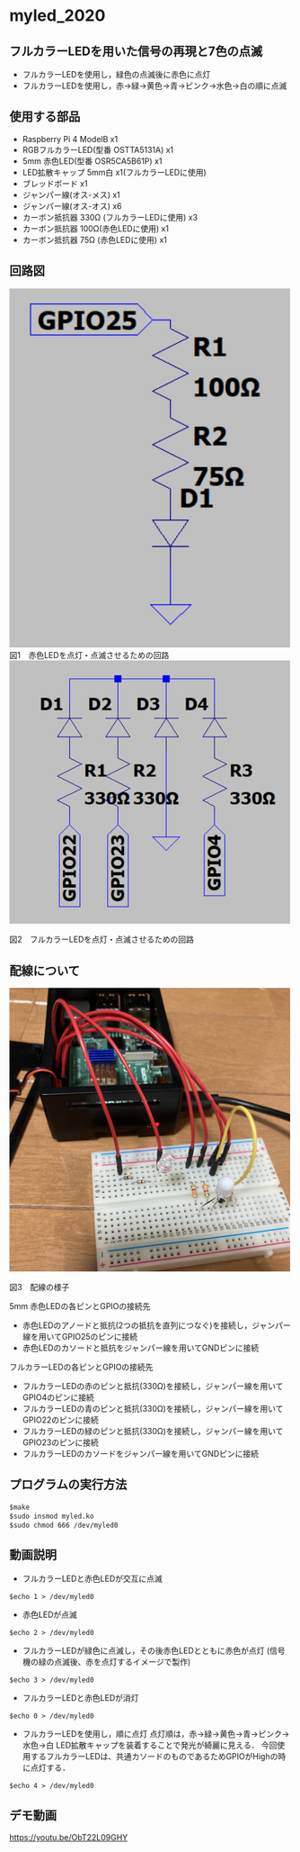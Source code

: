 # myled_2020


## フルカラーLEDを用いた信号の再現と7色の点滅

- フルカラーLEDを使用し，緑色の点滅後に赤色に点灯
- フルカラーLEDを使用し，赤→緑→黄色→青→ピンク→水色→白の順に点滅
## 使用する部品
- Raspberry Pi 4 ModelB x1
- RGBフルカラーLED(型番 OSTTA5131A) x1
- 5mm 赤色LED(型番 OSR5CA5B61P) x1
- LED拡散キャップ 5mm白 x1(フルカラーLEDに使用)
- ブレッドボード x1
- ジャンパー線(オス-メス) x1
- ジャンパー線(オス-オス) x6
- カーボン抵抗器 330Ω (フルカラーLEDに使用) x3
- カーボン抵抗器 100Ω(赤色LEDに使用) x1
- カーボン抵抗器 75Ω (赤色LEDに使用) x1

## 回路図

<img src = "./images/5mmLED1.png" width="500">
図1　赤色LEDを点灯・点滅させるための回路

<img src = "./images/RGBLED1.png" width="500">

図2　フルカラーLEDを点灯・点滅させるための回路

## 配線について
<img src = "./images/imag1.jpeg" width="500">

図3　配線の様子

5mm 赤色LEDの各ピンとGPIOの接続先
- 赤色LEDのアノードと抵抗(2つの抵抗を直列につなぐ)を接続し，ジャンパー線を用いてGPIO25のピンに接続
- 赤色LEDのカソードと抵抗をジャンパー線を用いてGNDピンに接続

フルカラーLEDの各ピンとGPIOの接続先
- フルカラーLEDの赤のピンと抵抗(330Ω)を接続し，ジャンパー線を用いてGPIO4のピンに接続
- フルカラーLEDの青のピンと抵抗(330Ω)を接続し，ジャンパー線を用いてGPIO22のピンに接続
- フルカラーLEDの緑のピンと抵抗(330Ω)を接続し，ジャンパー線を用いてGPIO23のピンに接続
- フルカラーLEDのカソードをジャンパー線を用いてGNDピンに接続



## プログラムの実行方法

```
$make
$sudo insmod myled.ko
$sudo chmod 666 /dev/myled0
```

## 動画説明

- フルカラーLEDと赤色LEDが交互に点滅
```
$echo 1 > /dev/myled0
```

- 赤色LEDが点滅
```
$echo 2 > /dev/myled0
```

- フルカラーLEDが緑色に点滅し，その後赤色LEDとともに赤色が点灯
(信号機の緑の点滅後、赤を点灯するイメージで製作)
```
$echo 3 > /dev/myled0
```

- フルカラーLEDと赤色LEDが消灯
```
$echo 0 > /dev/myled0
```

- フルカラーLEDを使用し，順に点灯
点灯順は，赤→緑→黄色→青→ピンク→水色→白
LED拡散キャップを装着することで発光が綺麗に見える．
今回使用するフルカラーLEDは、共通カソードのものであるためGPIOがHighの時に点灯する．
```
$echo 4 > /dev/myled0
```

## デモ動画
https://youtu.be/ObT22L09GHY


